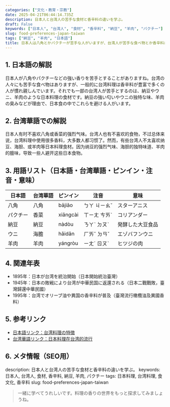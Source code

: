 ```yaml
---
categories: ["文化・教育・宗教"]
date: 2025-04-21T06:44:14.735Z
description: 日本人と台湾人の苦手な食材と香辛料の違いを学ぶ。
draft: False
keywords: ["日本人", "台湾人", "食材", "香辛料", "納豆", "羊肉", "パクチー"]
slug: food-preferences-japan-taiwan
tags: ["納豆", "羊肉", "日本語"]
title: 日本人は八角とかパクチーが苦手な人がいますが、台湾人が苦手な食べ物とか香辛料はあるの？
---
```




## 1. 日本語の解説  
日本人が八角やパクチーなどの強い香りを苦手とすることがありますね。台湾の人々にも苦手な食べ物はありますが、一般的に台湾料理は香辛料が豊富で多くの人が慣れ親しんでいます。それでも一部の台湾人が苦手とするのは、納豆やウニ、羊肉のような日本料理の食材です。納豆の強い匂いやウニの独特な味、羊肉の臭みなどが理由で、日本食の中でこれらを避ける人がいます。

## 2. 台湾華語での解説  
日本人有时不喜欢八角或香菜的强烈气味。台湾人也有不喜欢的食物，不过总体来说，台湾料理中使用很多香料，大多数人都习惯了。然而，有些台湾人不太喜欢纳豆、海胆、或羊肉等日本料理食材。因为纳豆的强烈气味、海胆的独特味道、羊肉的膻味，导致一些人避开这些日本食物。

## 3. 用語リスト（日本語・台湾華語・ピンイン・注音・意味）  
| 日本語 | 台湾華語 | ピンイン | 注音 | 意味 |
|--------|----------|---------|------|------|
| 八角  | 八角     | bājiǎo  | ㄅㄚ ㄐㄧㄠˇ | スターアニス |
| パクチー | 香菜     | xiāngcài | ㄒㄧㄤ ㄘㄞˋ | コリアンダー |
| 納豆  | 納豆     | nàdòu   | ㄋㄚˋ ㄉㄡˋ | 発酵した大豆食品 |
| ウニ  | 海膽     | hǎidǎn  | ㄏㄞˇ ㄉㄢˇ | エゾバフンウニ |
| 羊肉  | 羊肉     | yángròu | ㄧㄤˊ ㄖㄡˋ | ヒツジの肉 |

## 4. 関連年表  
- 1895年：日本が台湾を統治開始（日本開始統治臺灣）
- 1945年：日本の敗戦により台湾が中華民国に返還される（日本二戰戰敗，臺灣歸還中華民國）
- 1995年：台湾でオリーブ油や異国の香辛料が普及（臺灣流行橄欖油及異國香料）

## 5. 参考リンク  
- [日本語リンク：台湾料理の特徴](https://www.japan.travel/ja/tw/)
- [台湾華語リンク：日本料理在台湾的流行](https://www.taiwan.net.tw/)

## 6. メタ情報（SEO用）  
description: 日本人と台湾人の苦手な食材と香辛料の違いを学ぶ。
keywords: 日本人, 台湾人, 食材, 香辛料, 納豆, 羊肉, パクチー
tags: 日本料理, 台湾料理, 食文化, 香辛料
slug: food-preferences-japan-taiwan

> 一緒に学べてうれしいです。料理の香りの世界をもっと探求してみましょうね。